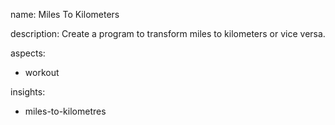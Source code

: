 name: Miles To Kilometers

description: Create a program to transform miles to kilometers or vice versa.

aspects:
  - workout

insights:
  - miles-to-kilometres
